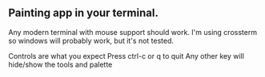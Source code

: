 ## Painting app in your terminal.

Any modern terminal with mouse support should work.
I'm using crossterm so windows will probably work, but it's not tested.

Controls are what you expect
Press ctrl-c or q to quit
Any other key will hide/show the tools and palette
